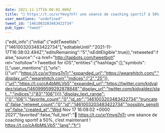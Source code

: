 ```yaml
---
date: 2021-11-17T16:08:02.000Z
title: "💪 https://t.co/xrYmvg7nTr une séance de coaching sportif à 50%, c’est maintenant ! https://t.co/cA4bMtLVb5″"
user_mentions: "undefined"
tweet_id: "1461003203483422734"
pub_type: "tweet"
---
```

{"edit_info":{"initial":{"editTweetIds":["1461003203483422734"],"editableUntil":"2021-11-17T16:38:02.494Z","editsRemaining":"5","isEditEligible":true}},"retweeted":false,"source":"<a href=\"http://tapbots.com/tweetbot\" rel=\"nofollow\">Tweetbot for iΟS</a>","entities":{"hashtags":[],"symbols":[],"user_mentions":[],"urls":[{"url":"https://t.co/xrYmvg7nTr","expanded_url":"https://wearehitch.com/","display_url":"wearehitch.com","indices":["2","25"]},{"url":"https://t.co/cA4bMtLVb5","expanded_url":"https://twitter.com/kidvaldez/status/1460999599292878848","display_url":"twitter.com/kidvaldez/stat…","indices":["83","106"]}]},"display_text_range":["0","106"],"favorite_count":"0","id_str":"1461003203483422734","truncated":false,"retweet_count":"0","id":"1461003203483422734","possibly_sensitive":false,"created_at":"Wed Nov 17 16:08:02 +0000 2021","favorited":false,"full_text":"💪 https://t.co/xrYmvg7nTr une séance de coaching sportif à 50%, c’est maintenant ! https://t.co/cA4bMtLVb5","lang":"fr"}
